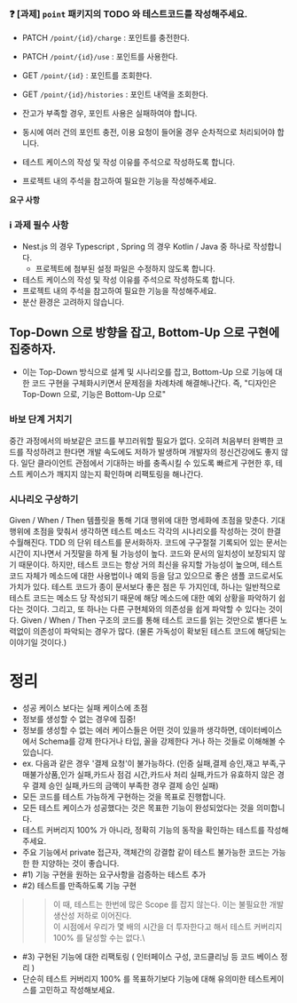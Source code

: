 ### ❓ [과제] `point` 패키지의 TODO 와 테스트코드를 작성해주세요.

- PATCH  `/point/{id}/charge` : 포인트를 충전한다.
- PATCH `/point/{id}/use` : 포인트를 사용한다.
- GET `/point/{id}` : 포인트를 조회한다.
- GET `/point/{id}/histories` : 포인트 내역을 조회한다.
- 잔고가 부족할 경우, 포인트 사용은 실패하여야 합니다.
- 동시에 여러 건의 포인트 충전, 이용 요청이 들어올 경우 순차적으로 처리되어야 합니다.


- 테스트 케이스의 작성 및 작성 이유를 주석으로 작성하도록 합니다.
- 프로젝트 내의 주석을 참고하여 필요한 기능을 작성해주세요.

**요구 사항**
### ℹ️ 과제 필수 사항
- Nest.js 의 경우 Typescript , Spring 의 경우 Kotlin / Java 중 하나로 작성합니다.
  - 프로젝트에 첨부된 설정 파일은 수정하지 않도록 합니다.
- 테스트 케이스의 작성 및 작성 이유를 주석으로 작성하도록 합니다.
- 프로젝트 내의 주석을 참고하여 필요한 기능을 작성해주세요.
- 분산 환경은 고려하지 않습니다.



## Top-Down 으로 방향을 잡고, Bottom-Up 으로 구현에 집중하자.
- 이는 Top-Down 방식으로 설계 및 시나리오를 잡고, Bottom-Up 으로 기능에 대한 코드 구현을 구체화시키면서 문제점을 차례차례 해결해나간다.
즉, "디자인은 Top-Down 으로, 기능은 Bottom-Up 으로"

### 바보 단계 거치기
중간 과정에서의 바보같은 코드를 부끄러워할 필요가 없다. 오히려 처음부터 완벽한 코드를 작성하려고 한다면 개발 속도에도 저하가 발생하며 개발자의 정신건강에도 좋지 않다. 일단 클라이언트 관점에서 기대하는 바를 충족시킬 수 있도록 빠르게 구현한 후, 테스트 케이스가 깨지지 않는지 확인하며 리팩토링을 해나간다.


### 시나리오 구상하기
Given / When / Then 템플릿을 통해 기대 행위에 대한 명세화에 초점을 맞춘다. 
기대 행위에 초점을 맞춰서 생각하면 테스트 메소드 각각의 시나리오를 작성하는 것이 한결 수월해진다.
TDD 의 단위 테스트를 문서화하자.
코드에 구구절절 기록되어 있는 문서는 시간이 지나면서 거짓말을 하게 될 가능성이 높다. 
코드와 문서의 일치성이 보장되지 않기 때문이다. 
하지만, 테스트 코드는 항상 거의 최신을 유지할 가능성이 높으며, 
테스트 코드 자체가 메소드에 대한 사용법이나 예외 등을 담고 있으므로 좋은 샘플 코드로서도 가치가 있다.
테스트 코드가 종이 문서보다 좋은 점은 두 가지인데, 
하나는 일반적으로 테스트 코드는 메소드 당 작성되기 때문에 해당 메소드에 대한 예외 상황을 파악하기 쉽다는 것이다.
그리고, 또 하나는 다른 구현체와의 의존성을 쉽게 파악할 수 있다는 것이다. 
Given / When / Then 구조의 코드를 통해 테스트 코드를 읽는 것만으로 별다른 노력없이 의존성이 파악되는 경우가 많다. 
(물론 가독성이 확보된 테스트 코드에 해당되는 이야기일 것이다.)







# 정리
- 성공 케이스 보다는 실패 케이스에 초점
- 정보를 생성할 수 없는 경우에 집중!
- 정보를 생성할 수 없는 에러 케이스들은 어떤 것이 있을까 생각하면, 데이터베이스에서 Schema를 강제 한다거나 타입, 꼴을 강제한다 거나 하는 것들로 이해해볼 수 있습니다.
- ex. 다음과 같은 경우 '결제 요청'이 불가능하다. (인증 실패,결제 승인,재고 부족,구매불가상품,인가 실패,카드사 점검 시간,카드사 처리 실패,카드가 유효하지 않은 경우 결제 승인 실패,카드의 금액이 부족한 경우 결제 승인 실패)
- 모든 코드를 테스트 가능하게 구현하는 것을 목표로 진행합니다.
- 모든 테스트 케이스가 성공했다는 것은 목표한 기능이 완성되었다는 것을 의미합니다.
- 테스트 커버리지 100% 가 아니라, 정확히 기능의 동작을 확인하는 테스트를 작성해 주세요.
- 주요 기능에서 private 접근자, 객체간의 강결합 같이 테스트 불가능한 코드는 가능한 한 지양하는 것이 좋습니다.
- #1) 기능 구현을 원하는 요구사항을 검증하는 테스트 추가
- #2) 테스트를 만족하도록 기능 구현
>> 이 때, 테스트는 한번에 많은 Scope 를 잡지 않는다. 이는 불필요한 개발 생산성 저하로 이어진다.\
>> 이 시점에서 우리가 몇 배의 시간을 더 투자한다고 해서 테스트 커버리지 100% 를 달성할 수는 없다.\
- #3) 구현된 기능에 대한 리팩토링 ( 인터페이스 구성, 코드클리닝 등 코드 베이스 정리 )
- 단순히 테스트 커버리지 100% 를 목표하기보다 기능에 대해 유의미한 테스트케이스를 고민하고 작성해보세요.
